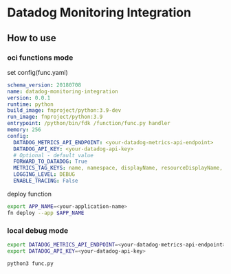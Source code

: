 # Datadog Monitoring Integration

## How to use

### oci functions mode

set config(func.yaml)

```yaml
schema_version: 20180708
name: datadog-monitoring-integration
version: 0.0.1
runtime: python
build_image: fnproject/python:3.9-dev
run_image: fnproject/python:3.9
entrypoint: /python/bin/fdk /function/func.py handler
memory: 256
config:
  DATADOG_METRICS_API_ENDPOINT: <your-datadog-metrics-api-endpoint>
  DATADOG_API_KEY: <your-datadog-api-key>
  # Optional - default value
  FORWARD_TO_DATADOG: True
  METRICS_TAG_KEYS: name, namespace, displayName, resourceDisplayName, unit
  LOGGING_LEVEL: DEBUG
  ENABLE_TRACING: False
```

deploy function

```bash
export APP_NAME=<your-application-name>
fn deploy --app $APP_NAME
```

### local debug mode

```bash
export DATADOG_METRICS_API_ENDPOINT=<your-datadog-metrics-api-endpoint>
export DATADOG_API_KEY=<your-datadog-api-key>

python3 func.py
```
